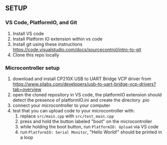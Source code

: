 ## SETUP

### VS Code, PlatformIO, and Git

1. Install VS code
2. Install Platform IO extension within vs code
3. Install git using these instructions https://code.visualstudio.com/docs/sourcecontrol/intro-to-git
4. Clone this repo locally


### Microcontroller setup
1. download and install CP210X USB to UART Bridge VCP driver from https://www.silabs.com/developers/usb-to-uart-bridge-vcp-drivers?tab=overview
2. open the cloned repository in VS code, the platformIO extension should detect the presence of platformIO.ini and create the directory .pio
3. connect your microcontroller to your computer
4. test that you can upload code to your microcontroller with:
    1. replace `src/main.cpp` with `src/test_main.cpp`
    1. press and hold the button labeled "boot" on the microcontroller
    2. while holding the boot button, run `PlatformIO: Upload` via VS code
    3. run `PlatformIO: Serial Monitor`, "Hello World!" should be printed in a loop